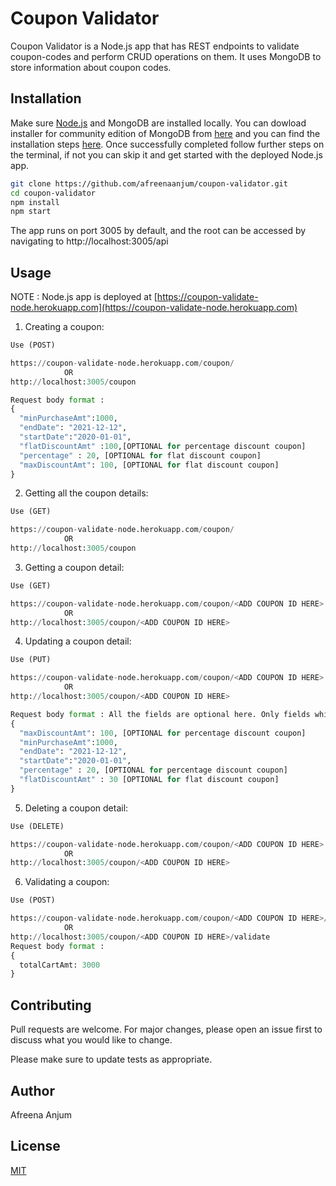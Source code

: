 # Coupon Validator

Coupon Validator is a Node.js app that has REST endpoints to validate coupon-codes and perform CRUD operations on them. It uses MongoDB to store information about coupon codes.

## Installation

Make sure [Node.js](https://docs.npmjs.com/downloading-and-installing-node-js-and-npm) and MongoDB are installed locally. You can dowload installer for community edition of MongoDB from [here](https://www.mongodb.com/try/download/community?tck=docs_server) and you can find the installation steps [here](https://docs.mongodb.com/manual/administration/install-community/). Once successfully completed follow further steps on the terminal, if not you can skip it and get started with the deployed Node.js app.

```bash
git clone https://github.com/afreenaanjum/coupon-validator.git
cd coupon-validator
npm install
npm start
```

The app runs on port 3005 by default, and the root can be accessed by navigating to http://localhost:3005/api

## Usage

NOTE : Node.js app is deployed at [https://coupon-validate-node.herokuapp.com](https://coupon-validate-node.herokuapp.com)

1. Creating a coupon:

```python
Use (POST)

https://coupon-validate-node.herokuapp.com/coupon/
            OR
http://localhost:3005/coupon

Request body format :
{
  "minPurchaseAmt":1000,
  "endDate": "2021-12-12",
  "startDate":"2020-01-01",
  "flatDiscountAmt" :100,[OPTIONAL for percentage discount coupon]
  "percentage" : 20, [OPTIONAL for flat discount coupon]
  "maxDiscountAmt": 100, [OPTIONAL for flat discount coupon]
}
```

2. Getting all the coupon details:

```python
Use (GET)

https://coupon-validate-node.herokuapp.com/coupon/
            OR
http://localhost:3005/coupon
```

3. Getting a coupon detail:

```python
Use (GET)

https://coupon-validate-node.herokuapp.com/coupon/<ADD COUPON ID HERE>
            OR
http://localhost:3005/coupon/<ADD COUPON ID HERE>
```

4. Updating a coupon detail:

```python
Use (PUT)

https://coupon-validate-node.herokuapp.com/coupon/<ADD COUPON ID HERE>
            OR
http://localhost:3005/coupon/<ADD COUPON ID HERE>

Request body format : All the fields are optional here. Only fields which needs change can be added.
{
  "maxDiscountAmt": 100, [OPTIONAL for percentage discount coupon]
  "minPurchaseAmt":1000,
  "endDate": "2021-12-12",
  "startDate":"2020-01-01",
  "percentage" : 20, [OPTIONAL for percentage discount coupon]
  "flatDiscountAmt" : 30 [OPTIONAL for flat discount coupon]
}
```

5. Deleting a coupon detail:

```python
Use (DELETE)

https://coupon-validate-node.herokuapp.com/coupon/<ADD COUPON ID HERE>
            OR
http://localhost:3005/coupon/<ADD COUPON ID HERE>
```

6. Validating a coupon:

```python
Use (POST)

https://coupon-validate-node.herokuapp.com/coupon/<ADD COUPON ID HERE>/validate
            OR
http://localhost:3005/coupon/<ADD COUPON ID HERE>/validate
Request body format :
{
  totalCartAmt: 3000
}
```

## Contributing

Pull requests are welcome. For major changes, please open an issue first to discuss what you would like to change.

Please make sure to update tests as appropriate.

## Author

Afreena Anjum

## License

[MIT](https://choosealicense.com/licenses/mit/)

```

```
